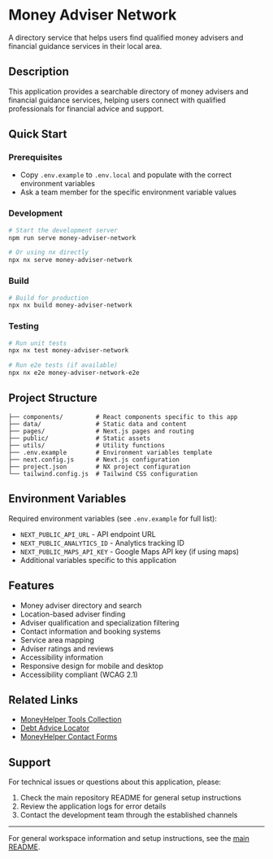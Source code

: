 # Money Adviser Network 

A directory service that helps users find qualified money advisers and financial guidance services in their local area.

## Description

This application provides a searchable directory of money advisers and financial guidance services, helping users connect with qualified professionals for financial advice and support.

## Quick Start

### Prerequisites

- Copy `.env.example` to `.env.local` and populate with the correct environment variables
- Ask a team member for the specific environment variable values

### Development

```bash
# Start the development server
npm run serve money-adviser-network

# Or using nx directly
npx nx serve money-adviser-network
```

### Build

```bash
# Build for production
npx nx build money-adviser-network
```

### Testing

```bash
# Run unit tests
npx nx test money-adviser-network

# Run e2e tests (if available)
npx nx e2e money-adviser-network-e2e
```

## Project Structure

```
├── components/         # React components specific to this app
├── data/               # Static data and content
├── pages/              # Next.js pages and routing
├── public/             # Static assets
├── utils/              # Utility functions
├── .env.example        # Environment variables template
├── next.config.js      # Next.js configuration
├── project.json        # NX project configuration
└── tailwind.config.js  # Tailwind CSS configuration
```

## Environment Variables

Required environment variables (see `.env.example` for full list):

- `NEXT_PUBLIC_API_URL` - API endpoint URL
- `NEXT_PUBLIC_ANALYTICS_ID` - Analytics tracking ID
- `NEXT_PUBLIC_MAPS_API_KEY` - Google Maps API key (if using maps)
- Additional variables specific to this application

## Features

- Money adviser directory and search
- Location-based adviser finding
- Adviser qualification and specialization filtering
- Contact information and booking systems
- Service area mapping
- Adviser ratings and reviews
- Accessibility information
- Responsive design for mobile and desktop
- Accessibility compliant (WCAG 2.1)

## Related Links

- [MoneyHelper Tools Collection](../moneyhelper-tools/)
- [Debt Advice Locator](../debt-advice-locator/)
- [MoneyHelper Contact Forms](../moneyhelper-contact-forms/)

## Support

For technical issues or questions about this application, please:

1. Check the main repository README for general setup instructions
2. Review the application logs for error details
3. Contact the development team through the established channels

---

For general workspace information and setup instructions, see the [main README](../../README.md).
